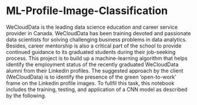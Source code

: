 # ML-Profile-Image-Classification



WeCloudData is the leading data science education and career service provider in Canada. WeCloudData has been training devoted and passionate data scientists for solving challenging business problems in data analytics. Besides, career mentorship is also a critical part of the school to provide continued guidance to its graduated students during their job-seeking process. This project is to build up a machine-learning algorithm that helps identify the employment status of the recently graduated WeCloudData alumni from their Linkedin profiles. The suggested approach by the client (WeCloudData) is to identify the presence of the green ‘open-to-work’ frame on the Linkedin profile images. To fullfil this task, this notebook includes the training, testing, and application of a CNN model as described by the following.
